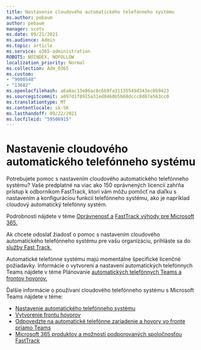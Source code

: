 ```yaml
---
title: Nastavenie cloudového automatického telefónneho systému
ms.author: pebaum
author: pebaum
manager: scotv
ms.date: 09/21/2021
ms.audience: Admin
ms.topic: article
ms.service: o365-administration
ROBOTS: NOINDEX, NOFOLLOW
localization_priority: Normal
ms.collection: Adm_O365
ms.custom:
- "9000548"
- "13682"
ms.openlocfilehash: a6a8ac13e86ac0c6b9fa31135549d343ec0b9423
ms.sourcegitcommit: a097d1f8915a31ed8460b5b68dccc8d87e563cc0
ms.translationtype: MT
ms.contentlocale: sk-SK
ms.lasthandoff: 09/22/2021
ms.locfileid: "59506915"
---
```

# <a name="set-up-a-cloud-auto-attendant"></a>Nastavenie cloudového automatického telefónneho systému

Potrebujete pomoc s nastavením cloudového automatického telefónneho systému? Vaše predplatné na viac ako 150 oprávnených licencií zahŕňa prístup k odborníkom FastTrack, ktorí vám môžu pomôcť na diaľku s nastavením a konfiguráciou funkcií telefónneho systému, ako je napríklad cloudový automatický telefónny systém.

Podrobnosti nájdete v téme [Oprávnenosť a](https://docs.microsoft.com/fasttrack/eligibility) [FastTrack výhody pre Microsoft 365.](https://docs.microsoft.com/fasttrack/introduction#what-is-fasttrack-for-microsoft-365)

Ak chcete odoslať žiadosť o pomoc s nastavením cloudového automatického telefónneho systému pre vašu organizáciu, prihláste sa do [služby Fast Track.](https://www.microsoft.com/fasttrack?rtc=1)

Automatické telefónne systému majú momentálne špecifické licenčné požiadavky. Informácie o vytvorení a nastavení automatických telefónnych Teams nájdete v téme Plánovanie [automatických telefónnych Teams a frontov hovorov.](https://docs.microsoft.com/microsoftteams/what-are-phone-system-auto-attendants)

Ďalšie informácie o používaní cloudového telefónneho systému s Microsoft Teams nájdete v téme:

- [Nastavenie automatického telefónneho systému](https://docs.microsoft.com/microsoftteams/create-a-phone-system-auto-attendant)
- [Vytvorenie frontu hovorov](https://docs.microsoft.com/microsoftteams/create-a-phone-system-call-queue)
- [Odpovedzte na automatické telefónne zariadenie a hovory vo fronte priamo Teams](https://docs.microsoft.com/microsoftteams/answer-auto-attendant-and-call-queue-calls)
- [Microsoft 365 produktov a možností podporovaných spoločnosťou FastTrack](https://docs.microsoft.com/fasttrack/products-and-capabilities#office-365)
